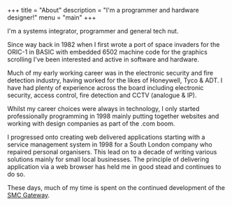 +++
title = "About"
description = "I'm a programmer and hardware designer!"
menu = "main"
+++

I'm a systems integrator, programmer and general tech nut.
<!--more-->

Since way back in 1982 when I first wrote a port of space invaders for the ORIC-1 in BASIC with embedded 6502 machine code for the graphics scrolling I've been interested and active in software and hardware.

Much of my early working career was in the electronic security and fire detection industry, having worked for the likes of Honeywell, Tyco & ADT. I have had plenty of experience across the board including electronic security, access control, fire detection and CCTV (analogue & IP).

Whilst my career choices were always in technology, I only started professionally programming in 1998 mainly putting together websites and working with design companies as part of the .com boom.

I progressed onto creating web delivered applications starting with a service management system in 1998 for a South London company who repaired personal organisers. This lead on to a decade of writing various solutions mainly for small local businesses. The principle of delivering application via a web browser has held me in good stead and
continues to do so.

These days, much of my time is spent on the continued development of the [SMC&nbsp;Gateway](http://smc-gateway.com).